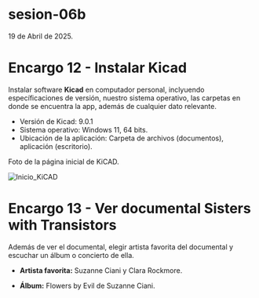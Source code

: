 # sesion-06b

19 de Abril de 2025.

# Encargo 12 - Instalar Kicad

Instalar software **Kicad** en computador personal, inclyuendo específicaciones de versión, nuestro sistema operativo, las carpetas en donde se encuentra la app, además de cualquier dato relevante.

 - Versión de Kicad: 9.0.1
 - Sistema operativo: Windows 11, 64 bits.
 - Ubicación de la aplicación: Carpeta de archivos (documentos), aplicación (escritorio).

Foto de la página inicial de KiCAD.

![Inicio_KiCAD](https://github.com/user-attachments/assets/37734017-1f07-4ca3-8722-1a0fb4b1b078)

# Encargo 13 - Ver documental Sisters with Transistors

Además de ver el documental, elegir artista favorita del documental y escuchar un álbum o concierto de ella.

 - **Artista favorita:** Suzanne Ciani y Clara Rockmore.
  
 - **Álbum:** Flowers by Evil de Suzanne Ciani.
